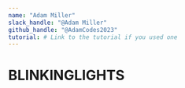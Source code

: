 ```yaml
---
name: "Adam Miller"
slack_handle: "@Adam Miller"
github_handle: "@AdamCodes2023"
tutorial: # Link to the tutorial if you used one
---
```


# BLINKINGLIGHTS

<!-- This is a simple test board to experiment with making PCBs. It has two LEDs that will blink when it receives power. -->

<!-- This will cost $46.14. -->

<!-- It was difficult to learn how to use EasyEDA at first, but there were many forums online that helped me. -->
